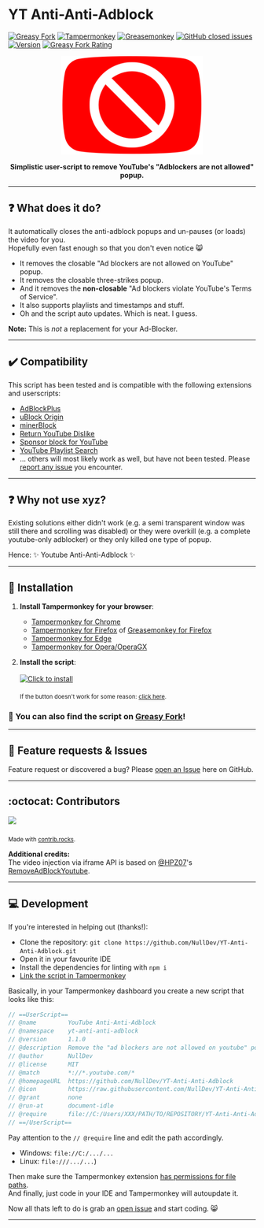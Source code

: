 # YT Anti-Anti-Adblock

[![Greasy Fork](https://img.shields.io/greasyfork/dt/478457?label=Installs)](https://greasyfork.org/en/scripts/478457-youtube-anti-anti-adblock)
[![Tampermonkey](https://img.shields.io/badge/Tampermonkey-✓-brightgreen.svg)](https://www.tampermonkey.net)
[![Greasemonkey](https://img.shields.io/badge/Greasemonkey-✓-brightgreen.svg)](https://addons.mozilla.org/en-US/firefox/addon/greasemonkey/)
[![GitHub closed issues](https://img.shields.io/github/issues-closed-raw/NullDev/YT-Anti-Anti-Adblock?logo=Cachet&label=Closed+Issues)](https://github.com/NullDev/YT-Anti-Anti-Adblock/issues?q=is%3Aissue+is%3Aclosed)
[![Version](https://img.shields.io/greasyfork/v/478457?label=Version)](https://greasyfork.org/en/scripts/478457-youtube-anti-anti-adblock/versions)
[![Greasy Fork Rating](https://img.shields.io/greasyfork/rating-count/478457?label=Rating)](https://greasyfork.org/en/scripts/478457-youtube-anti-anti-adblock/feedback)

<p align="center"><a href="https://raw.githubusercontent.com/NullDev/YT-Anti-Anti-Adblock/master/yt-anti-anti-adblock.user.js"><img height="200" width="auto" src="/icon.png" /></a></p>
<p align="center"><b>Simplistic user-script to remove YouTube's "Adblockers are not allowed" popup.</b></p>
<hr>

## :question: What does it do?

It automatically closes the anti-adblock popups and un-pauses (or loads) the video for you. <br>
Hopefully even fast enough so that you don't even notice 😸

- It removes the closable "Ad blockers are not allowed on YouTube" popup.
- It removes the closable three-strikes popup.
- And it removes the **non-closable** "Ad blockers violate YouTube's Terms of Service".
- It also supports playlists and timestamps and stuff.
- Oh and the script auto updates. Which is neat. I guess.

**Note:** This is _not_ a replacement for your Ad-Blocker.

<hr>

## ✔️ Compatibility

This script has been tested and is compatible with the following extensions and userscripts: 
- [AdBlockPlus](https://chrome.google.com/webstore/detail/adblock-plus-free-ad-bloc/cfhdojbkjhnklbpkdaibdccddilifddb)
- [uBlock Origin](https://chrome.google.com/webstore/detail/ublock-origin/cjpalhdlnbpafiamejdnhcphjbkeiagm)
- [minerBlock](https://chrome.google.com/webstore/detail/minerblock/emikbbbebcdfohonlaifafnoanocnebl)
- [Return YouTube Dislike](https://chrome.google.com/webstore/detail/return-youtube-dislike/gebbhagfogifgggkldgodflihgfeippi)
- [Sponsor block for YouTube](https://chrome.google.com/webstore/detail/sponsorblock-for-youtube/mnjggcdmjocbbbhaepdhchncahnbgone)
- [YouTube Playlist Search](https://inspect.video/playlist-search)
- ... others will most likely work as well, but have not been tested. Please [report any issue](https://github.com/NullDev/YT-Anti-Anti-Adblock/issues/new/choose) you encounter.

<hr>

## :question: Why not use xyz?

Existing solutions either didn't work (e.g. a semi transparent window was still there and scrolling was disabled) or they were overkill (e.g. a complete youtube-only adblocker) or they only killed one type of popup.

Hence: ✨ Youtube Anti-Anti-Adblock ✨

<hr>

## :satellite: Installation

1. **Install Tampermonkey for your browser**:
   - [Tampermonkey for Chrome](https://chrome.google.com/webstore/detail/tampermonkey/dhdgffkkebhmkfjojejmpbldmpobfkfo)
   - [Tampermonkey for Firefox](https://addons.mozilla.org/en-US/firefox/addon/tampermonkey/) of [Greasemonkey for Firefox](https://addons.mozilla.org/en-US/firefox/addon/greasemonkey/)
   - [Tampermonkey for Edge](https://microsoftedge.microsoft.com/addons/detail/tampermonkey/iikmkjmpaadaobahmlepeloendndfphd)
   - [Tampermonkey for Opera/OperaGX](https://addons.opera.com/en-gb/extensions/details/tampermonkey-beta/)

2. **Install the script**: <br><br>
[![Click to install](https://img.shields.io/badge/Click%20to%20install-37a779?style=for-the-badge)](https://github.com/NullDev/YT-Anti-Anti-Adblock/raw/master/yt-anti-anti-adblock.user.js)

    <sub>If the button doesn't work for some reason: [click here](https://raw.githubusercontent.com/NullDev/YT-Anti-Anti-Adblock/master/yt-anti-anti-adblock.user.js).</sub>

### 🍴 You can also find the script on [Greasy Fork](https://greasyfork.org/en/scripts/478457-youtube-anti-anti-adblock)!

<hr>

## :diamond_shape_with_a_dot_inside: Feature requests & Issues

Feature request or discovered a bug? Please [open an Issue](https://github.com/NullDev/YT-Anti-Anti-Adblock/issues/new/choose) here on GitHub.

<hr>

## :octocat: Contributors

<a href="https://github.com/NullDev/YT-Anti-Anti-Adblock/graphs/contributors">
  <img src="https://contrib.rocks/image?repo=NullDev/YT-Anti-Anti-Adblock" />
</a>

<sub>Made with [contrib.rocks](https://contrib.rocks).</sub>

**Additional credits:** <br>
The video injection via iframe API is based on [@HPZ07](https://github.com/HPZ07)'s [RemoveAdBlockYoutube](https://github.com/HPZ07/RemoveAdBlockYoutube).

<hr>

## 💻 Development

If you're interested in helping out (thanks!): 
- Clone the repository: `git clone https://github.com/NullDev/YT-Anti-Anti-Adblock.git`
- Open it in your favourite IDE
- Install the dependencies for linting with `npm i`
- [Link the script in Tampermonkey](https://www.tampermonkey.net/faq.php?locale=en#Q402)

Basically, in your Tampermonkey dashboard you create a new script that looks like this: 

```js
// ==UserScript==
// @name         YouTube Anti-Anti-Adblock
// @namespace    yt-anti-anti-adblock
// @version      1.1.0
// @description  Remove the "ad blockers are not allowed on youtube" popup.
// @author       NullDev
// @license      MIT
// @match        *://*.youtube.com/*
// @homepageURL  https://github.com/NullDev/YT-Anti-Anti-Adblock
// @icon         https://raw.githubusercontent.com/NullDev/YT-Anti-Anti-Adblock/master/icon.png
// @grant        none
// @run-at       document-idle
// @require      file://C:/Users/XXX/PATH/TO/REPOSITORY/YT-Anti-Anti-Adblock/yt-anti-anti-adblock.user.js
// ==/UserScript==
```

Pay attention to the `// @require` line and edit the path accordingly.
- Windows: `file://C:/.../...` 
- Linux: `file:///.../...`)

Then make sure the Tampermonkey extension [has permissions for file paths](https://www.tampermonkey.net/faq.php?locale=en#Q204). <br>
And finally, just code in your IDE and Tampermonkey will autoupdate it. 

Now all thats left to do is grab an [open issue](https://github.com/NullDev/YT-Anti-Anti-Adblock/issues) and start coding. 😸

<hr>
